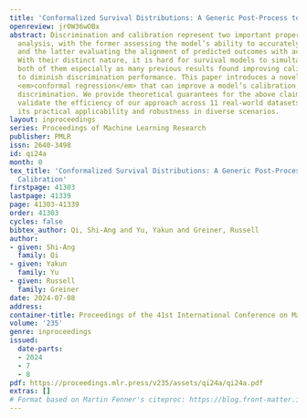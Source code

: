 ```yaml
---
title: 'Conformalized Survival Distributions: A Generic Post-Process to Increase Calibration'
openreview: jr0W36wOBx
abstract: Discrimination and calibration represent two important properties of survival
  analysis, with the former assessing the model’s ability to accurately rank subjects
  and the latter evaluating the alignment of predicted outcomes with actual events.
  With their distinct nature, it is hard for survival models to simultaneously optimize
  both of them especially as many previous results found improving calibration tends
  to diminish discrimination performance. This paper introduces a novel approach utilizing
  <em>conformal regression</em> that can improve a model’s calibration without degrading
  discrimination. We provide theoretical guarantees for the above claim, and rigorously
  validate the efficiency of our approach across 11 real-world datasets, showcasing
  its practical applicability and robustness in diverse scenarios.
layout: inproceedings
series: Proceedings of Machine Learning Research
publisher: PMLR
issn: 2640-3498
id: qi24a
month: 0
tex_title: 'Conformalized Survival Distributions: A Generic Post-Process to Increase
  Calibration'
firstpage: 41303
lastpage: 41339
page: 41303-41339
order: 41303
cycles: false
bibtex_author: Qi, Shi-Ang and Yu, Yakun and Greiner, Russell
author:
- given: Shi-Ang
  family: Qi
- given: Yakun
  family: Yu
- given: Russell
  family: Greiner
date: 2024-07-08
address:
container-title: Proceedings of the 41st International Conference on Machine Learning
volume: '235'
genre: inproceedings
issued:
  date-parts:
  - 2024
  - 7
  - 8
pdf: https://proceedings.mlr.press/v235/assets/qi24a/qi24a.pdf
extras: []
# Format based on Martin Fenner's citeproc: https://blog.front-matter.io/posts/citeproc-yaml-for-bibliographies/
---
```


